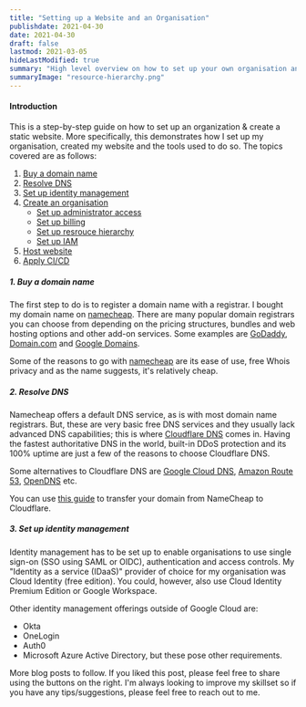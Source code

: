 ```yaml
---
title: "Setting up a Website and an Organisation"
publishdate: 2021-04-30
date: 2021-04-30
draft: false
lastmod: 2021-03-05
hideLastModified: true
summary: "High level overview on how to set up your own organisation and website based on the products and technologies used to create this website."
summaryImage: "resource-hierarchy.png"
---
```



#### Introduction
This is a step-by-step guide on how to set up an organization & create a static website. More specifically, this demonstrates how I set up my organisation, created my website and the tools used to do so. 
The topics covered are as follows:

1. [Buy a domain name](##1.-Buy-a-domain-name)
2. [Resolve DNS](#resolve-dns)
3. [Set up identity management](#set-up-identity-management)
3. [Create an organisation](#create-an-organisation)
    - [Set up administrator access](#set-up-administrator-access)
    - [Set up billing](#set-up-billing)
    - [Set up resrouce hierarchy](#set-up-resource-hierarchy)
    - [Set up IAM](#set-up-iam)
4. [Host website](#hosts-website)
5. [Apply CI/CD](#apply-ci-cd)


##### 1. Buy a domain name

The first step to do is to register a domain name with a registrar. I bought my domain name on [namecheap](https://www.namecheap.com/). There are many popular domain registrars you can choose from depending on the pricing structures, bundles and web hosting options and other add-on services. Some examples are [GoDaddy](https://uk.godaddy.com/domains/domain-name-search), [Domain.com](https://www.domain.com/domains) and [Google Domains](https://domains.google/).

Some of the reasons to go with [namecheap](https://www.namecheap.com/) are its ease of use, free Whois privacy and as the name suggests, it's relatively cheap.

##### 2. Resolve DNS

Namecheap offers a default DNS service, as is with most domain name registrars. But, these are very basic free DNS services and they usually lack advanced DNS capabilities; this is where [Cloudflare DNS](https://www.cloudflare.com/dns/) comes in. Having the fastest authoritative DNS in the world, built-in DDoS protection and its 100% uptime are just a few of the reasons to choose Cloudflare DNS.

Some alternatives to Cloudflare DNS are [Google Cloud DNS](https://cloud.google.com/dns), [Amazon Route 53](https://aws.amazon.com/route53/), [OpenDNS](https://www.opendns.com/) etc.

You can use [this guide](https://www.namecheap.com/support/knowledgebase/article.aspx/9607/2210/how-to-set-up-dns-records-for-your-domain-in-cloudflare-account/) to transfer your domain from NameCheap to Cloudflare.

##### 3. Set up identity management

Identity management has to be set up to enable organisations to use single sign-on (SSO using SAML or OIDC), authentication and access controls. My "Identity as a service (IDaaS)" provider of choice for my organisation was Cloud Identity (free edition). You could, however, also use Cloud Identity Premium Edition or Google Workspace.  

Other identity management offerings outside of Google Cloud are:
- Okta
- OneLogin
- Auth0
- Microsoft Azure Active Directory,
but these pose other requirements. 




More blog posts to follow. If you liked this post, please feel free to share using the buttons on the right. I'm always looking to improve my skillset so if you have any tips/suggestions, please feel free to reach out to me.